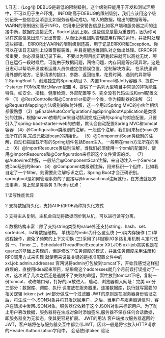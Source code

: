 1.日志：(Log4j)
DEBUG是最低的限制级别。这个级别只能用于开发和测试环境中，不可以用于生产环境。
INFO略高于DEBUG的限制级别，我们应该用这个级别记录一些信息型消息比如服务器启动成功，输入的数据，输出的数据等等。
WARN的限制级别高于INFO，它用来记录警告信息比如客户端和服务器之间的连接中断，数据库连接丢失，Socket达到上限。这些信息是最为重要的，因为你可以在这些信息出现时发出警告，从而让运维团队管理应用程序的运行，并及时处理这些报错。
ERROR比WARN的限制级别还高，用于记录ERROR和Exception。你可以在该日志级别上设置警报装置，并且提醒运维团队对之做出处理。ERROR非常重要，你必须将其记录下来。
不要以为项目能正确跑起来就可以高枕无忧，项目在运行一段时候后，可能由于数据问题，网络问题，内存问题等出现异常。这是日志可以帮助开发或者运维人员快速定位错误位置，定制解决方案。
在系统里调用外部的地方，记录请求的接口、参数、返回结果、花费时间、遇到的异常等
2.SpringBoot
1、创建独立的Spring项目
2、内置Tomcat和Jetty容器
3、提供一个starter POMs来简化Maven配置
4、提供了一系列大型项目中常见的非功能性特性，如安全、指标，健康检测、外部配置等
5、完全没有代码生成和xml配置文件
（1）@RestController和@Controller指定一个类，作为控制器的注解 
（2）@RequestMapping方法级别的映射注解，这一个用过Spring MVC的小伙伴相信都很熟悉 
（3）@EnableAutoConfiguration和@SpringBootApplication是类级别的注解，根据maven依赖的jar来自动猜测完成正确的spring的对应配置，只要引入了spring-boot-starter-web的依赖，默认会自动配置Spring MVC和tomcat容器 
（4）@Configuration类级别的注解，一般这个注解，我们用来标识main方法所在的类,完成元数据bean的初始化。 
（5）@ComponentScan类级别的注解，自动扫描加载所有的Spring组件包括Bean注入，一般用在main方法所在的类上 
（6）@ImportResource类级别注解，当我们必须使用一个xml的配置时，使用@ImportResource和@Configuration来标识这个文件资源的类。 
（7）@Autowired注解，一般结合@ComponentScan注解，来自动注入一个Service或Dao级别的Bean 
（8）@Component类级别注解，用来标识一个组件，比如我自定了一个filter，则需要此注解标识之后，Spring Boot才会正确识别。
springboot是如何管理事务的？直接写@transactional注解就行，在方法就是方法事务，类上就是类事务
3.Redis
优点：

1 读写性能优异

2 支持数据持久化，支持AOF和RDB两种持久化方式

3 支持主从复制，主机会自动将数据同步到从机，可以进行读写分离。

4 数据结构丰富：除了支持string类型的value外还支持string、hash、set、sortedset、list等数据结构。
单线程的redis为什么这么快
(一)纯内存操作
(二)单线程操作，避免了频繁的上下文切换
(三)采用了非阻塞I/O多路复用机制
4.定时任务
一、Timer
二、ScheduledThreadPoolExecutor
XXLJOB
xxl-job其实也是在quartz的基础上实现的，但是修改了任务调度的模式，并且任务调度采用注册和RPC调用方式来实现
就使用来说最关键的是找准配置文件中的xxl.job.admin.addresses
    官网说将admin打包放到tomcat下，开始我感觉这样挺麻烦的，直接用idea起来项目，结果嘞这个addresses就几个月前误打误撞对了一次，这次试了几次之后还是逃脱不了失败的命运，索性放到tomcat下吧，复制一份tomcat、改改端口号，打好的jar放进入、启动、浏览器输入网址：完美
xxl分三部分：数据库、调度、执行
调度放在服务器里，连接数据库，执行就写需要的相关逻辑
token:
jwt:
jwt部分做成一个过滤器
JWT的原则是在服务器身份验证之后，将生成一个JSON对象并将其发送回用户，之后，当用户与服务器通信时，客户在请求中发回JSON对象。服务器仅依赖于这个JSON对象来标识用户。为了防止用户篡改数据，服务器将在生成对象时添加签名,服务器不保存任何会话数据，即服务器变为无状态，使其更容易扩展。
JWT的用法
客户端接收服务器返回的JWT，客户端将在与服务器交互中都会带JWT，因此一般是将它放入HTTP请求的Header Authorization字段中。
会话使用token  验证